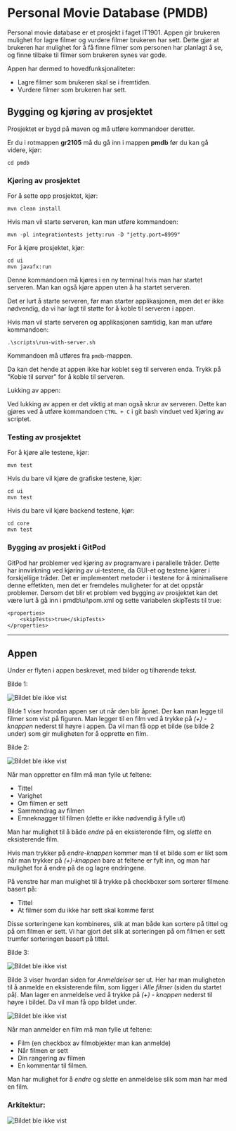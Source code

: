 # Personal Movie Database (PMDB)
Personal movie database er et prosjekt i faget IT1901. Appen gir brukeren mulighet for lagre filmer og vurdere filmer brukeren har sett. Dette gjør at brukeren har mulighet for å få finne filmer som personen har planlagt å se, og finne tilbake til filmer som brukeren synes var gode.

Appen har dermed to hovedfunksjonaliteter:
- Lagre filmer som brukeren skal se i fremtiden.
- Vurdere filmer som brukeren har sett.

## Bygging og kjøring av prosjektet

Prosjektet er bygd på maven og må utføre kommandoer deretter.

Er du i rotmappen **gr2105** må du gå inn i mappen **pmdb** før du kan gå videre, kjør:

```
cd pmdb
```

### Kjøring av prosjektet


For å sette opp prosjektet, kjør:

```
mvn clean install
```

Hvis man vil starte serveren, kan man utføre kommandoen: 
```
mvn -pl integrationtests jetty:run -D "jetty.port=8999"
```

For å kjøre prosjektet, kjør:

```
cd ui
mvn javafx:run
```
Denne kommandoen må kjøres i en ny terminal hvis man har startet serveren. Man kan også kjøre appen uten å ha startet serveren.

Det er lurt å starte serveren, før man starter applikasjonen, men det er ikke nødvendig, da vi har lagt til støtte for å koble til serveren i appen. 


Hvis man vil starte serveren og applikasjonen samtidig, kan man utføre kommandoen:

```
.\scripts\run-with-server.sh
```
Kommandoen må utføres fra `pmdb`-mappen.

Da kan det hende at appen ikke har koblet seg til serveren enda. Trykk på "Koble til server" for å koble til serveren.

Lukking av appen:

Ved lukking av appen er det viktig at man også skrur av serveren. Dette kan gjøres ved å utføre kommandoen `CTRL + C` i git bash vinduet ved kjøring av scriptet.


### Testing av prosjektet
For å kjøre alle testene, kjør:

```
mvn test
```

Hvis du bare vil kjøre de grafiske testene, kjør:

```
cd ui
mvn test
```

Hvis du bare vil kjøre backend testene, kjør:
```
cd core
mvn test
```

### Bygging av prosjekt i GitPod
GitPod har problemer ved kjøring av programvare i parallelle tråder. Dette har innvirkning ved kjøring av ui-testene, da GUI-et og testene kjører i forskjellige tråder. Det er implementert metoder i i testene for å minimalisere denne effetkten, men det er fremdeles muligheter for at det oppstår problemer. Dersom det blir et problem ved bygging av prosjektet kan det være lurt å gå inn i pmdb\ui\pom.xml og sette variabelen skipTests til true:
```
<properties>
    <skipTests>true</skipTests>
</properties>
```

---
## Appen

Under er flyten i appen beskrevet, med bilder og tilhørende tekst.

Bilde 1:

![Bildet ble ikke vist](images/allmovies.png)

Bilde 1 viser hvordan appen ser ut når den blir åpnet. Der kan man legge til filmer som vist på figuren. Man legger til en film ved å trykke på *(+) - knappen* nederst til høyre i appen. Da vil man få opp et bilde (se bilde 2 under) som gir muligheten for å opprette en film.

Bilde 2:

![Bildet ble ikke vist](images/movieImage.png)

Når man oppretter en film må man fylle ut feltene:
- Tittel
- Varighet
- Om filmen er sett
- Sammendrag av filmen
- Emneknagger til filmen (dette er ikke nødvendig å fylle ut)

Man har mulighet til å både *endre* på en eksisterende film, og *slette* en eksisterende film. 

Hvis man trykker på *endre-knappen* kommer man til et bilde som er likt som når man trykker på *(+)-knappen* bare at feltene er fylt inn, og man har mulighet for å endre på de og lagre endringene.

På venstre har man mulighet til å trykke på checkboxer som sorterer filmene basert på:
- Tittel
- At filmer som du ikke har sett skal komme først

Disse sorteringene kan kombineres, slik at man både kan sortere på tittel og på om filmen er sett. Vi har gjort det slik at sorteringen på om filmen er sett trumfer sorteringen basert på tittel.


Bilde 3:

![Bildet ble ikke vist](images/reviewedMovies.png)

Bilde 3 viser hvordan siden for *Anmeldelser* ser ut. Her har man muligheten til å anmelde en eksisterende film, som ligger i *Alle filmer* (siden du startet på). Man lager en anmeldelse ved å trykke på *(+) - knappen* nederst til høyre i bildet. Da vil man få opp bildet under.

![Bildet ble ikke vist](images/reviewImage.png)

Når man anmelder en film må man fylle ut feltene:
- Film (en checkbox av filmobjekter man kan anmelde)
- Når filmen er sett
- Din rangering av filmen
- En kommentar til filmen.

Man har mulighet for å *endre* og *slette* en anmeldelse slik som man har med en film.


### Arkitektur:

![Bildet ble ikke vist](images/packageStructure.png)